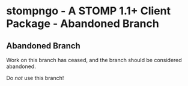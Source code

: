 # stompngo - A STOMP 1.1+ Client Package - Abandoned Branch #

## Abandoned Branch ##

Work on this branch has ceased, and the branch should be considered abandoned.

Do *not* use this branch!

